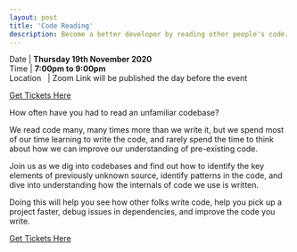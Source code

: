 ```yaml
---
layout: post
title: 'Code Reading'
description: Become a better developer by reading other people's code.
---
```


Date | **Thursday 19th November 2020** <br>
Time | **7:00pm to 9:00pm**<br>
Location &nbsp; | Zoom Link will be published the day before the event

[Get Tickets Here](https://www.eventbrite.com/e/codecraft-code-reading-tickets-127538690657)

How often have you had to read an unfamiliar codebase?

We read code many, many times more than we write it, but we spend most of our
time learning to write the code, and rarely spend the time to think about how we
can improve our understanding of pre-existing code.

Join us as we dig into codebases and find out how to identify the key elements
of previously unknown source, identify patterns in the code, and dive into
understanding how the internals of code we use is written.

Doing this will help you see how other folks write code, help you pick up a
project faster, debug issues in dependencies, and improve the code you write.

[Get Tickets Here](https://www.eventbrite.com/e/codecraft-code-reading-tickets-127538690657)
